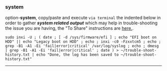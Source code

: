 ### system
option-**system**, 
copy/paste and execute `via terminal` the indented below in order to gather **_system related output_** which may help in trouble-shooting the issue you are having, the "To Share" instructions are [here.](https://github.com/two-dogs/the-kennel/blob/master/to-share.md).

`
sudo inxi -U ;
(
  date ;
  [ -d /sys/firmware/efi ] ;
  echo "EFI boot on HDD" || echo "Legacy boot on HDD" ;
  echo ;
  inxi -c0 -Fzxxtcm5 ;
  echo ;
  grep -B1 -A1 -Ei 'fail|error|critical' /var/log/syslog ;
  echo ;
  dmesg | grep -B1 -A1 -Ei 'fail|error|critical' ;
  date
  ) > ~/trouble-shoot-history.txt | echo "Done, the log has been saved to ~/trouble-shoot-history.txt"
`
***
